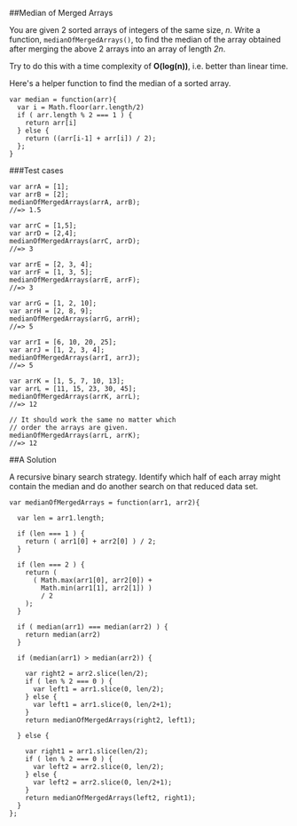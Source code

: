 ##Median of Merged Arrays

You are given 2 sorted arrays of integers of the same size, *n*. Write a function, `medianOfMergedArrays()`, to find the median of the array obtained after merging the above 2 arrays into an array of length *2n*.

Try to do this with a time complexity of **O(log(n))**, i.e. better than linear time.

Here's a helper function to find the median of a sorted array.

```
var median = function(arr){
  var i = Math.floor(arr.length/2)
  if ( arr.length % 2 === 1 ) {
    return arr[i]
  } else {
    return ((arr[i-1] + arr[i]) / 2); 
  };
}
```
###Test cases

```
var arrA = [1];
var arrB = [2];
medianOfMergedArrays(arrA, arrB);
//=> 1.5

var arrC = [1,5];
var arrD = [2,4];
medianOfMergedArrays(arrC, arrD);
//=> 3

var arrE = [2, 3, 4];
var arrF = [1, 3, 5];
medianOfMergedArrays(arrE, arrF);
//=> 3

var arrG = [1, 2, 10];
var arrH = [2, 8, 9];
medianOfMergedArrays(arrG, arrH);
//=> 5

var arrI = [6, 10, 20, 25];
var arrJ = [1, 2, 3, 4];
medianOfMergedArrays(arrI, arrJ);
//=> 5

var arrK = [1, 5, 7, 10, 13];
var arrL = [11, 15, 23, 30, 45];
medianOfMergedArrays(arrK, arrL);
//=> 12

// It should work the same no matter which
// order the arrays are given.
medianOfMergedArrays(arrL, arrK);
//=> 12

```

##A Solution

A recursive binary search strategy. Identify which half of each array might contain the median and do another search on that reduced data set.

```
var medianOfMergedArrays = function(arr1, arr2){
  
  var len = arr1.length;
  
  if (len === 1 ) {
    return ( arr1[0] + arr2[0] ) / 2;
  }
  
  if (len === 2 ) {
    return (
      ( Math.max(arr1[0], arr2[0]) +
        Math.min(arr1[1], arr2[1]) )
        / 2
    );
  }
  
  if ( median(arr1) === median(arr2) ) {
    return median(arr2)
  }

  if (median(arr1) > median(arr2)) {
  
    var right2 = arr2.slice(len/2);
    if ( len % 2 === 0 ) {
      var left1 = arr1.slice(0, len/2);
    } else {
      var left1 = arr1.slice(0, len/2+1);
    }
    return medianOfMergedArrays(right2, left1);
    
  } else {
    
    var right1 = arr1.slice(len/2);
    if ( len % 2 === 0 ) {
      var left2 = arr2.slice(0, len/2);
    } else {
      var left2 = arr2.slice(0, len/2+1);
    }
    return medianOfMergedArrays(left2, right1);
  }
};
```